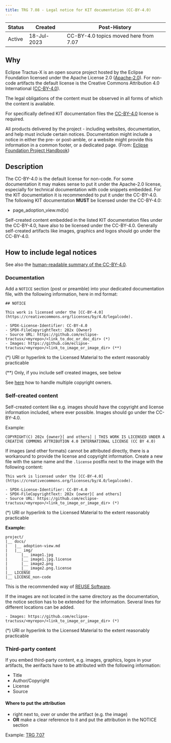 ```yaml
---
title: TRG 7.08 - Legal notice for KIT documentation (CC-BY-4.0)
---
```


| Status | Created     | Post-History                          |
|--------|-------------|---------------------------------------|
| Active | 18-Jul-2023 | CC-BY-4.0 topics moved here from 7.07 |

## Why

Eclipse Tractus-X is an open source project hosted by the Eclipse Foundation licensed under the Apache License 2.0 ([Apache-2.0](https://spdx.org/licenses/Apache-2.0)). For non-code artifacts the default license is the Creative Commons Attribution 4.0 International ([CC-BY-4.0](https://spdx.org/licenses/CC-BY-4.0.html)).

The legal obligations of the content must be observed in all forms of which the content is available.

For specifically defined KIT documentation files the [CC-BY-4.0](https://creativecommons.org/licenses/by/4.0/legalcode) license is required.

All products delivered by the project - including websites, documentation, and help must include certain notices. Documentation might include a notice in either the pre- or post-amble, or a website might provide this information in a common footer, or a dedicated page. (From: [Eclipse Foundation Project Handbook](https://www.eclipse.org/projects/handbook/#legaldoc-end-user))

## Description

The CC-BY-4.0 is the default license for non-code. For some documentation it may makes sense to put it under the Apache-2.0 license, especially for technical documentation with code snippets embedded. For the KIT documentation it is recommended to put it under the CC-BY-4.0.  The following KIT documentation **MUST** be licensed under the CC-BY-4.0:

- page_adoption_view.md(x)

Self-created content embedded in the listed KIT documentation files under the CC-BY-4.0, have also to be licensed under the CC-BY-4.0.  Generally self-created artifacts like images, graphics and logos should go under the CC-BY-4.0.

## How to include legal notices

See also the [human-readable summary of the CC-BY-4.0](https://creativecommons.org/licenses/by/4.0/).

### Documentation

Add a `NOTICE` section (post or preamble) into your dedicated documentation file, with the following information, here in md format:

```text
## NOTICE

This work is licensed under the [CC-BY-4.0](https://creativecommons.org/licenses/by/4.0/legalcode).

- SPDX-License-Identifier: CC-BY-4.0
- SPDX-FileCopyrightText: 202x {Owner}
- Source URL: https://github.com/eclipse-tractusx/<myrepo>/<link_to_doc_or_doc_dir> (*)
- Images: https://github.com/eclipse-tractusx/<myrepo>/<link_to_image_or_image_dir> (**)
 ```

 (*) URI or hyperlink to the Licensed Material to the extent reasonably practicable

 (**) Only, if you include self created images, see below

 See [here](/docs/release/trg-7/trg-7-07#documentation) how to handle multiple copyright owners.

### Self-created content

Self-created content like e.g. images should have the copyright and license information included, where ever possible. Images should go under the CC-BY-4.0.

Example:

```text
COPYRIGHT(C) 202x {owner}[ and others] | THIS WORK IS LICENSED UNDER A CREATIVE COMMONS ATTRIBUTION 4.0 INTERNATIONAL LICENSE (CC BY 4.0)
```

If images (and other formats) cannot be attributed directly, there is a workaround to provide the license and copyright information. Create a new file with the same name and the `.license` postfix next to the image with the following content:

```text
This work is licensed under the [CC-BY-4.0](https://creativecommons.org/licenses/by/4.0/legalcode).

- SPDX-License-Identifier: CC-BY-4.0
- SPDX-FileCopyrightText: 202x {owner}[ and others]
- Source URL: https://github.com/eclipse-tractusx/<myrepo>/<link_to_image_or_image_dir> (*)
 ```

 (*) URI or hyperlink to the Licensed Material to the extent reasonably practicable

**Example:**

```shell
project/
|__ docs/
|   |__ adoption-view.md
|   |__ img/
|      |__ image1.jpg
|      |__ image1.jpg.license
|      |__ image2.png
|      |__ image2.png.license
|__ LICENSE
|__ LICENSE_non-code
```

This is the recommended way of [REUSE Software](https://reuse.software/tutorial/).

If the images are not located in the same directory as the documentation, the notice section has to be extended for the information.
Several lines for different locations can be added.

```text
- Images: https://github.com/eclipse-tractusx/<myrepo>/<link_to_image_or_image_dir> (*)
 ```

 (*) URI or hyperlink to the Licensed Material to the extent reasonably practicable

### Third-party content

If you embed third-party content, e.g. images, graphics, logos in your artifacts, the aerifacts have to be attributed with the following information:

- Title
- Author/Copyright
- License
- Source

#### Where to put the attribution

- right next to, over or under the artifact (e.g. the image)
- **OR** make a clear reference to it and put the attribution in the NOTICE section

Example: [TRG 7.07](/docs/release/trg-7/trg-7-07#third-party-content)
